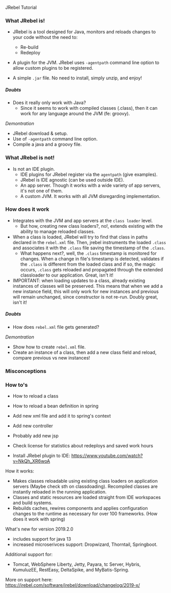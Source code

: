 JRebel Tutorial

### What JRebel is!

- JRebel is a tool designed for Java, monitors and reloads changes to your code without the need to:
    - Re-build
    - Redeploy

- A plugin for the JVM. JRebel uses `-agentpath` command line option to allow custom plugins to be registered.
- A simple `.jar` file. No need to install, simply unzip, and enjoy!

##### Doubts 

- Does it really only work with Java? 
    - Since it seems to work with compiled classes (.class), then it can work for any language around the JVM (fe: groovy).

_Demontration_
- JRebel download & setup.
- Use of `-agentpath` command line option.
- Compile a java and a groovy file.

### What JRebel is not!

- Is not an IDE plugin. 
    - IDE plugins for JRebel register via the `agentpath` (give examples).
    - JRebel is IDE agnostic (can be used outside IDE).
    - An app server. Though it works with a wide variety of app servers, it's not one of them.
    - A custom JVM. It works with all JVM disregarding implementation.

### How does it work
- Integrates with the JVM and app servers at the `class loader` level. 
    - But how, creating new class loaders?, no!, extends existing with the ability to manage reloaded classes.
- When a class is loaded, JRebel will try to find that class in paths declared in the `rebel.xml` file. Then, jrebel instruments the loaded `.class` and associates it with the `.class` file saving the timestamp of the `.class`.
    - What happens next?, well, the `.class` timestamp is monitored for changes. When a change in file's timestamp is detected, validates if the `.class` is different from the loaded class and if so, the magic occurs, `.class` gets reloaded and propagated through the extended classloader to our application. Great, isn't it! 
- IMPORTANT: when loading updates to a class, already existing instances of classes will be preserved. This means that when we add a new instance field, this will only work for new instances and previous will remain unchanged, since constructor is not re-run. Doubly great, isn't it!

##### Doubts     
- How does `rebel.xml` file gets generated?

_Demontration_
- Show how to create `rebel.xml` file.
- Create an instance of a class, then add a new class field and reload, compare previous vs new instances!

### Misconceptions

### How to's
- How to reload a class
- How to reload a bean definition in spring
- Add new xml file and add it to spring's context
- Add new controller
- Probably add new jsp
- Check license for statistics about redeploys and saved work hours

- Install JRebel plugin to IDE: https://www.youtube.com/watch?v=NkQh_XR6woA

How it works:
- Makes classes reloadable using existing class loaders on application servers (Maybe check sth on classdoading). Recompiled classes are instantly reloaded in the running application.
- Classes and static resources are loaded straight from IDE workspaces and build systems.
- Rebuilds caches, rewires components and applies configuration changes to the runtime as necessary for over 100 frameworks. (How does it work with spring)

What's new for version 2019.2.0
- includes support for java 13
- increased microserivces support: Dropwizard, Thorntail, Springboot.

Additional support for:
- Tomcat, WebSphere Liberty, Jetty, Payara, tc Server, Hybris, KumuluzEE, RestEasy, DeltaSpike, and MyBatis-Spring.

More on support here: https://jrebel.com/software/jrebel/download/changelog/2019-x/

